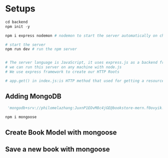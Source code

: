 # Setups

```python
cd backend
npm init -y

npm i express nodemon # nodemon to start the server automatically on change

# start the server
npm run dev # run the npm server


# The server language is JavaScript, it uses express.js as a backend framework
# we can run this server on any machine with node.js
# We use express framework to create our HTTP Roots

# app.get() in index.js:is HTTP method that used for getting a resource from server
```

## Adding MongoDB

```python
 'mongodb+srv://philomelazhang:JuxnP1EOvM8c4jGE@bookstore-mern.f0ovyik.mongodb.net/books-collection?retryWrites=true&w=majority'

npm i mongoose

```

## Create Book Model with mongoose

## Save a new book with mongoose
